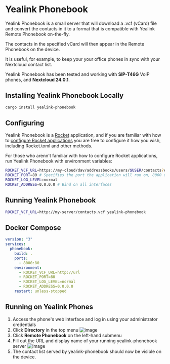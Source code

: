# Yealink Phonebook

Yealink Phonebook is a small server that will download a .vcf (vCard) file and convert the contacts in it to a format that is compatible with Yealink Remote Phonebook on-the-fly.

The contacts in the specified vCard will then appear in the Remote Phonebook on the device.

It is useful, for example, to keep your your office phones in sync with your Nextcloud contact list.

Yealink Phonebook has been tested and working with **SIP-T46G** VoIP phones, and **Nextcloud 24.0.1**.

## Installing Yealink Phonebook Locally

```bash
cargo install yealink-phonebook
```

## Configuring

Yealink Phonebook is a [Rocket](https://rocket.rs) application, and if you are familiar with how to [configure Rocket applications](https://rocket.rs/v0.5-rc/guide/configuration/) you are free to configure it how you wish, including Rocket.toml and other methods.

For those who arenn't familiar with how to configure Rocket applications, run Yealink Phonebook with environment variables:

```bash
ROCKET_VCF_URL=https://my-cloud/dav/addressbooks/users/$USER/contacts?export # REQUIRED, specifies the location of the vCard file
ROCKET_PORT=80 # Specifies the port the application will run on, 8000 default
ROCKET_LOG_LEVEL=normal
ROCKET_ADDRESS=0.0.0.0 # Bind on all interfaces
```

## Running Yealink Phonebook

```bash
ROCKET_VCF_URL=http://my-server/contacts.vcf yealink-phonebook
```

## Docker Compose

```yml
version: "3"
services:
  phonebook:
    build: .
    ports:
      - 8000:80
    environment:
      - ROCKET_VCF_URL=http://url
      - ROCKET_PORT=80
      - ROCKET_LOG_LEVEL=normal
      - ROCKET_ADDRESS=0.0.0.0
    restart: unless-stopped
```

## Running on Yealink Phones
1. Access the phone's web interface and log in using your administrator credentials
2. Click **Directory** in the top menu
   ![image](https://user-images.githubusercontent.com/5001408/171384609-2cc58c2b-a905-4abc-8051-2c664513309b.png)
3. Click **Remote Phonebook** on the left-hand submenu
4. Fill out the URL and display name of your running yealink-phonebook server
   ![image](https://user-images.githubusercontent.com/5001408/171385076-3cafa4d4-d2f9-4a5e-be8f-5b4492b17ba8.png)
5. The contact list served by yealink-phonebook should now be visible on the device.

